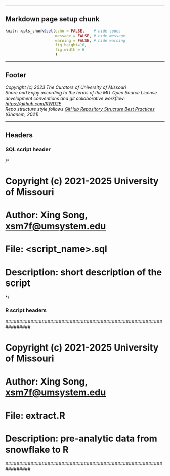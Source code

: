 ************************************
## Markdown page setup chunk

```r
knitr::opts_chunk$set(echo = FALSE,    # hide codes
                      message = FALSE, # hide message
                      warning = FALSE, # hide warning 
                      fig.height=10,
                      fig.width = 6
                      )
```


************************************
## Footer

*Copyright (c) 2023 The Curators of University of Missouri* <br/>
*Share and Enjoy according to the terms of the MIT Open Source License* <br/>
*development conventions and git collaborative workflow: https://github.com/RWD2E* <br/>
*Repo structure style follows [GitHub Repository Structure Best Practices](https://soulaimanghanem.medium.com/github-repository-structure-best-practices-248e6effc405) (Ghanem, 2021)*


****************************************
## Headers

### SQL script header
/*
# Copyright (c) 2021-2025 University of Missouri                   
# Author: Xing Song, xsm7f@umsystem.edu                            
# File: <script_name>.sql
# Description: short description of the script
*/

### R script headers
#################################################################
# Copyright (c) 2021-2025 University of Missouri                   
# Author: Xing Song, xsm7f@umsystem.edu                            
# File: extract.R
# Description: pre-analytic data from snowflake to R
#################################################################


